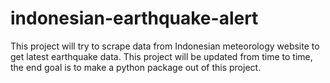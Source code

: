 # indonesian-earthquake-alert
This project will try to scrape data from Indonesian meteorology website to get latest earthquake data.
This project will be updated from time to time, the end goal is to make a python package out of this project.